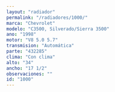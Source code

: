 ```yaml
---
layout: "radiador"
permalink: "/radiadores/1000/"
marca: "Chevrolet"
modelo: "C3500, Silverado/Sierra 3500"
ano: "1998"
motor: "V8 5.0 5.7"
transmision: "Automática"
parte: "432285"
clima: "Con clima"
alto: "34"
ancho: "17 1/2"
observaciones: ""
id: "1000"
---
```



